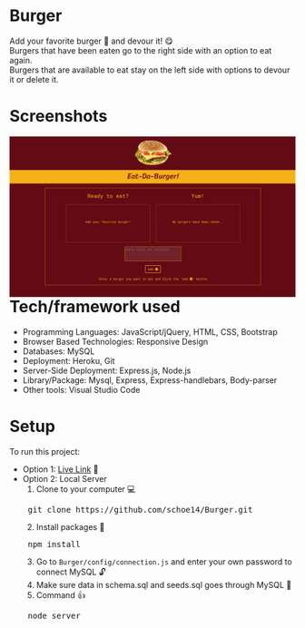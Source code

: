 # Burger
Add your favorite burger :hamburger: and devour it! :yum:<br>
Burgers that have been eaten go to the right side with an option to eat again. <br>
Burgers that are available to eat stay on the left side with options to devour it or delete it.

# Screenshots
<img src="./public/assets/demo/demo.gif" style="float: left">

# Tech/framework used
* Programming Languages: JavaScript/jQuery, HTML, CSS, Bootstrap
* Browser Based Technologies: Responsive Design
* Databases: MySQL
* Deployment: Heroku, Git
* Server-Side Deployment: Express.js, Node.js
* Library/Package: Mysql, Express, Express-handlebars, Body-parser
* Other tools: Visual Studio Code

# Setup
To run this project:
* Option 1: [Live Link](https://warm-savannah-43585.herokuapp.com/) :pushpin:
* Option 2: Local Server
    1. Clone to your computer :computer:
    <pre> git clone https://github.com/schoe14/Burger.git </pre>
    2. Install packages :star2:
    <pre> npm install </pre>
    3. Go to `Burger/config/connection.js` and enter your own password to connect MySQL :unlock:
    4. Make sure data in schema.sql and seeds.sql goes through MySQL :calling:
    5. Command :+1:
    <pre> node server </pre>
